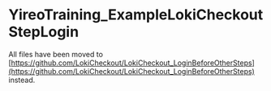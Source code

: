 # YireoTraining_ExampleLokiCheckoutStepLogin

All files have been moved to [https://github.com/LokiCheckout/LokiCheckout_LoginBeforeOtherSteps](https://github.com/LokiCheckout/LokiCheckout_LoginBeforeOtherSteps) instead.
